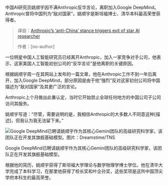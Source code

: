 <!--
title: Anthropic“反华”立场惹争议，明星AI研究员愤而离职
cover: https://cdn.i-scmp.com/sites/default/files/styles/og_image_scmp_generic/public/d8/images/canvas/2025/10/08/5d0af9a7-05cf-4002-8cdd-696a3c1add0e_4a8750a0.jpg?itok=ZmNt9Qju&v=1759910231
summary: 中国AI研究员姚顺宇因不满Anthropic反华言论，离职加入Google DeepMind。Anthropic曾将中国列为“敌对国家”。姚顺宇是斯坦福博士、清华本科最高荣誉获得者。
-->

中国AI研究员姚顺宇因不满Anthropic反华言论，离职加入Google DeepMind。Anthropic曾将中国列为“敌对国家”。姚顺宇是斯坦福博士、清华本科最高荣誉获得者。

> 译自：[Anthropic’s ‘anti-China’ stance triggers exit of star AI researcher](https://www.scmp.com/tech/tech-trends/article/3328222/anthropics-anti-china-stance-triggers-exit-star-ai-researcher)
> 
> 作者：[no-author]

一位明星中国人工智能研究员已经离开Anthropic，加入一家竞争对手公司，他表示，这家美国人工智能初创公司的“反华言论”是他离职的关键原因。

根据姚顺宇周一在其网站上发布的一篇文章，他在Anthropic工作不到一年后离开，加入Google DeepMind，部分原因是由于他“强烈”反对这家初创公司将中国描述为“敌对国家”及其更广泛的言论。

Anthropic上个月做出此番认定，当时它开始禁止全球任何地方的中国公司子公司访问其服务。

姚顺宇写道：“尽管，需要说明的是，我相信Anthropic的大多数人不同意这种[描述]，但我认为我无法留下来。”

![Google DeepMind已聘请姚顺宇作为其核心Gemini团队的高级研究科学家，该团队正在开发其旗舰基础模型。图片：Dreamstime/TNS](https://img.i-scmp.com/cdn-cgi/image/fit=contain,width=1024,format=auto/sites/default/files/d8/images/canvas/2025/10/08/aa0ce0e8-c6af-4062-9002-1b151cb2bd38_5e070834.jpg "Google DeepMind已聘请姚顺宇作为其核心Gemini团队的高级研究科学家，该团队正在开发其旗舰基础模型。图片：Dreamstime/TNS")

Google DeepMind已聘请姚顺宇作为其核心Gemini团队的高级研究科学家，该团队正在开发其旗舰基础模型。

根据他的简历，姚顺宇获得了斯坦福大学理论与数学物理学博士学位。他在清华大学完成了本科学习，在那里他获得了校长奖和叶企孙奖，这些奖项是这所中国顶尖学府本科生的最高荣誉。